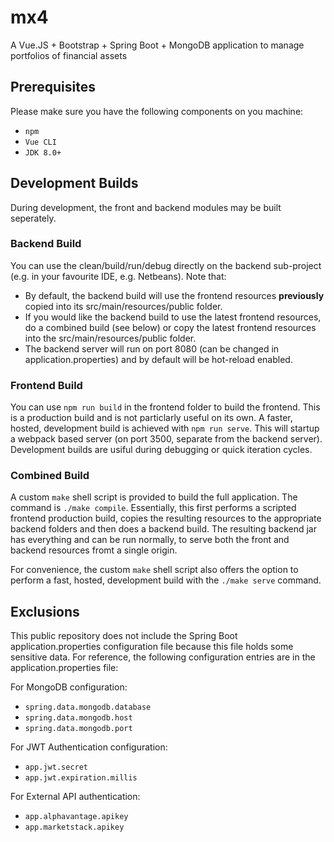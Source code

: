 # mx4
A Vue.JS + Bootstrap + Spring Boot + MongoDB application to manage portfolios of financial assets

## Prerequisites

Please make sure you have the following components on you machine:

* ``npm``
* ``Vue CLI`` 
* ``JDK 8.0+``

## Development Builds

During development, the front and backend modules may be built seperately.

### Backend Build 
You can use the clean/build/run/debug directly on the backend sub-project (e.g. in your favourite IDE, e.g. Netbeans). Note that:

* By default, the backend build will use the frontend resources **previously** copied into its src/main/resources/public folder. 
* If you would like the backend build to use the latest frontend resources, do a combined build (see below) or copy the latest frontend resources into the src/main/resources/public folder.
* The backend server will run on port 8080 (can be changed in application.properties) and by default will be hot-reload enabled.

### Frontend Build 
You can use ``npm run build`` in the frontend folder to build the frontend. This is a production build and is not particlarly useful on its own. A faster, hosted, development build is achieved with ``npm run serve``. This will startup a webpack based server (on port 3500, separate from the backend server). Development builds are usiful during debugging or quick iteration cycles.

### Combined Build
A custom `make` shell script is provided to build the full application. The command is  ``./make compile``. Essentially, this first performs a scripted frontend production build, copies the resulting resources to the appropriate backend folders and then does a backend build. The resulting backend jar has everything and can be run normally, to serve both the front and backend resources fromt a single origin.

For convenience, the custom `make` shell script also offers the option to perform a fast, hosted, development build with the ``./make serve`` command.

## Exclusions

This public repository does not include the Spring Boot application.properties configuration file because this file holds some sensitive data. For reference, the following configuration entries are in the application.properties file:

For MongoDB configuration:
* ``spring.data.mongodb.database``
* ``spring.data.mongodb.host`` 
* ``spring.data.mongodb.port``

For JWT Authentication configuration:
* ``app.jwt.secret`` 
* ``app.jwt.expiration.millis``

For External API authentication:
* ``app.alphavantage.apikey`` 
* ``app.marketstack.apikey``

